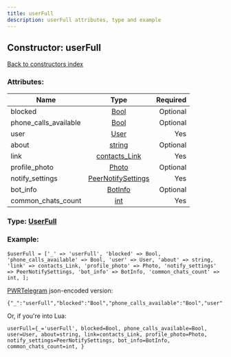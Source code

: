 ```yaml
---
title: userFull
description: userFull attributes, type and example
---
```

## Constructor: userFull  
[Back to constructors index](index.md)



### Attributes:

| Name     |    Type       | Required |
|----------|:-------------:|---------:|
|blocked|[Bool](../types/Bool.md) | Optional|
|phone\_calls\_available|[Bool](../types/Bool.md) | Optional|
|user|[User](../types/User.md) | Yes|
|about|[string](../types/string.md) | Optional|
|link|[contacts\_Link](../types/contacts_Link.md) | Yes|
|profile\_photo|[Photo](../types/Photo.md) | Optional|
|notify\_settings|[PeerNotifySettings](../types/PeerNotifySettings.md) | Yes|
|bot\_info|[BotInfo](../types/BotInfo.md) | Optional|
|common\_chats\_count|[int](../types/int.md) | Yes|



### Type: [UserFull](../types/UserFull.md)


### Example:

```
$userFull = ['_' => 'userFull', 'blocked' => Bool, 'phone_calls_available' => Bool, 'user' => User, 'about' => string, 'link' => contacts_Link, 'profile_photo' => Photo, 'notify_settings' => PeerNotifySettings, 'bot_info' => BotInfo, 'common_chats_count' => int, ];
```  

[PWRTelegram](https://pwrtelegram.xyz) json-encoded version:

```
{"_":"userFull","blocked":"Bool","phone_calls_available":"Bool","user":"User","about":"string","link":"contacts_Link","profile_photo":"Photo","notify_settings":"PeerNotifySettings","bot_info":"BotInfo","common_chats_count":"int"}
```


Or, if you're into Lua:  


```
userFull={_='userFull', blocked=Bool, phone_calls_available=Bool, user=User, about=string, link=contacts_Link, profile_photo=Photo, notify_settings=PeerNotifySettings, bot_info=BotInfo, common_chats_count=int, }

```


